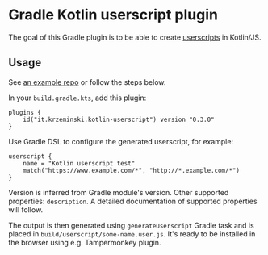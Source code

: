 # Gradle Kotlin userscript plugin

The goal of this Gradle plugin is to be able to create
[userscripts](https://en.wikipedia.org/wiki/Wikipedia:User_scripts) in Kotlin/JS.

## Usage

See [an example repo](https://github.com/krzema12/kotlin-userscript-template) or follow the steps below.

In your `build.gradle.kts`, add this plugin:

```
plugins {
    id("it.krzeminski.kotlin-userscript") version "0.3.0"
}
```

Use Gradle DSL to configure the generated userscript, for example:

```
userscript {
    name = "Kotlin userscript test"
    match("https://www.example.com/*", "http://*.example.com/*")
}
```

Version is inferred from Gradle module's version. Other supported properties: `description`. A detailed documentation of
supported properties will follow.

The output is then generated using `generateUserscript` Gradle task and is placed in
`build/userscript/some-name.user.js`. It's ready to be installed in the browser using e.g. Tampermonkey plugin.
